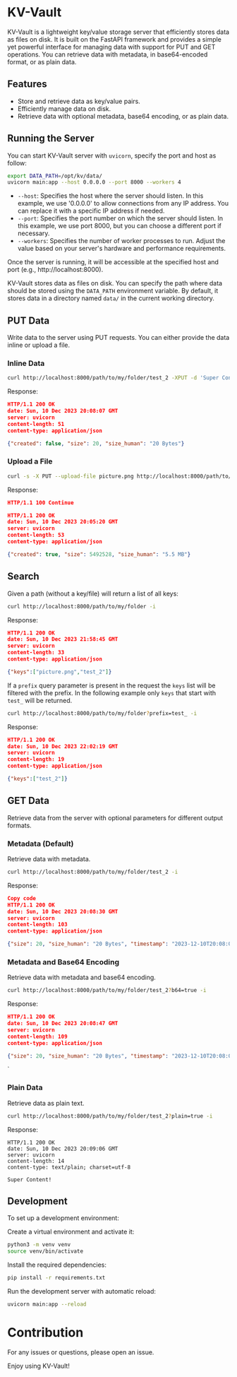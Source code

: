 # KV-Vault

KV-Vault is a lightweight key/value storage server that efficiently stores data as files on disk. It is built on the FastAPI framework and provides a simple yet powerful interface for managing data with support for PUT and GET operations. You can retrieve data with metadata, in base64-encoded format, or as plain data.

## Features

- Store and retrieve data as key/value pairs.
- Efficiently manage data on disk.
- Retrieve data with optional metadata, base64 encoding, or as plain data.




## Running the Server

You can start KV-Vault server with `uvicorn`, specify the port and host as follow:

```bash
export DATA_PATH=/opt/kv/data/
uvicorn main:app --host 0.0.0.0 --port 8000 --workers 4
```

- `--host`: Specifies the host where the server should listen. In this example, we use '0.0.0.0' to allow connections from any IP address. You can replace it with a specific IP address if needed.
- `--port`: Specifies the port number on which the server should listen. In this example, we use port 8000, but you can choose a different port if necessary.
- `--workers`: Specifies the number of worker processes to run. Adjust the value based on your server's hardware and performance requirements.

Once the server is running, it will be accessible at the specified host and port (e.g., http://localhost:8000).

KV-Vault stores data as files on disk. You can specify the path where data should be stored using the `DATA_PATH` environment variable. By default, it stores data in a directory named `data/` in the current working directory.

## PUT Data

Write data to the server using PUT requests. You can either provide the data inline or upload a file.

### Inline Data

```bash
curl http://localhost:8000/path/to/my/folder/test_2 -XPUT -d 'Super Content!' -i
```

Response:

```json
HTTP/1.1 200 OK
date: Sun, 10 Dec 2023 20:08:07 GMT
server: uvicorn
content-length: 51
content-type: application/json

{"created": false, "size": 20, "size_human": "20 Bytes"}
```

### Upload a File

```bash
curl -s -X PUT --upload-file picture.png http://localhost:8000/path/to/my/folder/picture.png -i
```

Response:

```json
HTTP/1.1 100 Continue

HTTP/1.1 200 OK
date: Sun, 10 Dec 2023 20:05:20 GMT
server: uvicorn
content-length: 53
content-type: application/json

{"created": true, "size": 5492528, "size_human": "5.5 MB"}
```

## Search

Given a path (without a key/file) will return a list of all keys:

```bash
curl http://localhost:8000/path/to/my/folder -i
```

Response:

```json
HTTP/1.1 200 OK
date: Sun, 10 Dec 2023 21:58:45 GMT
server: uvicorn
content-length: 33
content-type: application/json

{"keys":["picture.png","test_2"]}
```

If a `prefix` query parameter is present in the request the `keys` list will be filtered with the prefix. In the following example only `keys` that start with `test_` will be returned.

```bash
curl http://localhost:8000/path/to/my/folder?prefix=test_ -i
```

Response:

```json
HTTP/1.1 200 OK
date: Sun, 10 Dec 2023 22:02:19 GMT
server: uvicorn
content-length: 19
content-type: application/json

{"keys":["test_2"]}
```

## GET Data

Retrieve data from the server with optional parameters for different output formats.

### Metadata (Default)
Retrieve data with metadata.

```bash
curl http://localhost:8000/path/to/my/folder/test_2 -i
```

Response:

```json
Copy code
HTTP/1.1 200 OK
date: Sun, 10 Dec 2023 20:08:30 GMT
server: uvicorn
content-length: 103
content-type: application/json

{"size": 20, "size_human": "20 Bytes", "timestamp": "2023-12-10T20:08:08.245010", "content": "Super Content!"}
```

### Metadata and Base64 Encoding
Retrieve data with metadata and base64 encoding.

```bash
curl http://localhost:8000/path/to/my/folder/test_2?b64=true -i
```

Response:

```json
HTTP/1.1 200 OK
date: Sun, 10 Dec 2023 20:08:47 GMT
server: uvicorn
content-length: 109
content-type: application/json

{"size": 20, "size_human": "20 Bytes", "timestamp": "2023-12-10T20:08:08.245010", "content": "U3VwZXIgQ29udGVudCE="}
```
`
### Plain Data
Retrieve data as plain text.

```bash
curl http://localhost:8000/path/to/my/folder/test_2?plain=true -i
```

Response:

```plaintext
HTTP/1.1 200 OK
date: Sun, 10 Dec 2023 20:09:06 GMT
server: uvicorn
content-length: 14
content-type: text/plain; charset=utf-8

Super Content!
```

## Development

To set up a development environment:

Create a virtual environment and activate it:

```bash
python3 -m venv venv
source venv/bin/activate
````

Install the required dependencies:
```bash
pip install -r requirements.txt
```

Run the development server with automatic reload:
```bash
uvicorn main:app --reload
```

# Contribution

For any issues or questions, please open an issue.

Enjoy using KV-Vault!
